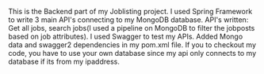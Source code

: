 This is the Backend part of my Joblisting project. 
I used Spring Framework to write 3 main API's connecting to my MongoDB database.
API's written: Get all jobs, search jobs(I used a pipeline on MongoDB to filter the jobposts based on job attributes).
I used Swagger to test my APIs. Added Mongo data and swagger2 dependencies in my pom.xml file.
If you to checkout my code, you have to use your own database since my api only connects to my database if its from my ipaddress.
